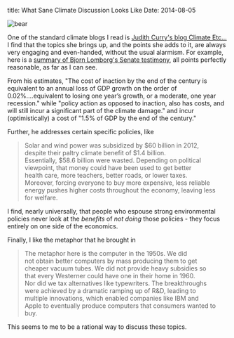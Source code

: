 title: What Sane Climate Discussion Looks Like
Date: 2014-08-05

![bear](images/Ursus_maritimus_mother_with_cub.jpg)


One of the standard climate blogs I read is [Judith Curry's blog Climate Etc...]  I find that the topics she brings up, and the points she adds to it, are always very engaging and even-handed, without the usual alarmism.  For example, here is a [summary of Bjorn Lomborg's Senate testimony], all points perfectly reasonable, as far as I can see.

From his estimates, "The cost of inaction by the end of the century is equivalent to an annual loss of GDP growth on the order of 0.02%....equivalent to losing one year’s growth, or a moderate, one year recession." while "policy action as opposed to inaction, also has costs, and will still incur a significant part of the climate damage." and incur (optimistically) a cost of "1.5% of GDP by the end of the century." 

Further, he addresses certain specific policies, like

> Solar   and   wind   power   was   subsidized   by   \$60   billion   in   2012,  
> despite   their     paltry   climate   benefit   of   \$1.4   billion.   
> Essentially,   $58.6   billion   were   wasted.   Depending   on   political   
> viewpoint,   that   money   could   have   been   used   to   get   better   
> health   care,   more   teachers,   better   roads,   or   lower   taxes.   
> Moreover, forcing   everyone   to   buy   more   expensive,   less   reliable   
> energy   pushes   higher   costs   throughout   the   economy,   leaving   less   
> for   welfare.

I find, nearly universally, that people who espouse strong environmental policies never look at the *benefits* of *not doing* those policies - they focus entirely on one side of the economics.  

Finally, I like the metaphor that he brought in
    
> The   metaphor   here   is   the   computer   in   the   1950s.   We   did   
> not   obtain   better   computers   by   mass producing   them   to   get   
> cheaper   vacuum   tubes.   We   did   not   provide   heavy   subsidies   so   
> that   every   Westerner   could   have   one   in   their   home   in   1960.   
> Nor   did   we   tax   alternatives   like   typewriters.   The   breakthroughs   
> were   achieved   by   a   dramatic   ramping   up   of   R&D,   leading   to   
> multiple   innovations,   which   enabled   companies   like   IBM   and   
> Apple   to   eventually   produce   computers   that   consumers   wanted   to   
> buy.  

This seems to me to be a rational way to discuss these topics.



[Judith Curry's blog Climate Etc...]: http://judithcurry.com/
[summary of Bjorn Lomborg's Senate testimony]: http://judithcurry.com/2014/07/30/lomborgs-senate-testimony/
